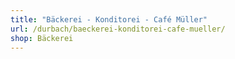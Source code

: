 ```yaml
---
title: "Bäckerei - Konditorei - Café Müller"
url: /durbach/baeckerei-konditorei-cafe-mueller/
shop: Bäckerei
---
```

